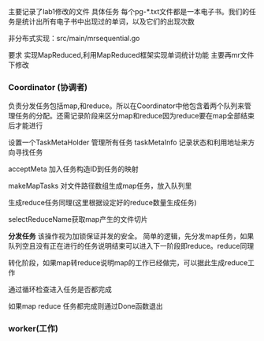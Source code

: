 主要记录了lab1修改的文件
具体任务
每个pg-*.txt文件都是一本电子书。我们的任务是统计出所有电子书中出现过的单词，以及它们的出现次数

非分布式实现：src/main/mrsequential.go

要求 实现MapReduced,利用MapReduced框架实现单词统计功能
主要再mr文件下修改

### Coordinator (协调者)
负责分发任务包括map,和reduce。所以在Coordinator中他包含着两个队列来管理任务的分配。还需记录阶段来区分map和reduce因为reduce要在map全部结束后才能进行

设置一个TaskMetaHolder 管理所有任务
taskMetaInfo 记录状态和利用地址来方向寻找任务

acceptMeta 加入任务构造ID到任务的映射

makeMapTasks 对文件路径数组生成map任务，放入队列里

生成reduce任务同理(这里根据设定好的reduce数量生成任务)

selectReduceName获取map产生的文件切片

**分发任务**
该操作视为加锁保证并发的安全。
简单的逻辑，先分发map任务，如果队列空且没有正在进行的任务说明结束可以进入下一阶段即reduce。reduce同理

转化阶段，如果map转reduce说明map的工作已经做完，可以据此生成reduce工作

通过循环检查进入任务是否都完成

如果map reduce 任务都完成则通过Done函数退出


### worker(工作)
